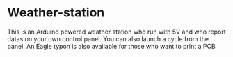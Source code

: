 Weather-station
===============

This is an Arduino powered weather station who run with 5V and who report datas on your own control panel.
You can also launch a cycle from the panel.
An Eagle typon is also available for those who want to print a PCB
